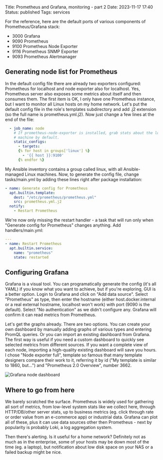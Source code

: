 Title: Prometheus and Grafana, monitoring - part 2
Date: 2023-11-17 17:40
Status: published
Tags: services

For the reference, here are the default ports of various components of Prometheus/Grafana stack:

- 3000  Grafana
- 9090  Prometheus
- 9100  Prometheus Node Exporter
- 9116  Prometheus SNMP Exporter
- 9093  Prometheus Alertmanager


## Generating node list for Prometheus

In the default config file there are already two exporters configured: Prometheus for localhost and node exporter also for localhost. Yes, Prometheus server also exposes some metrics about itself and then consumes them. The first item is OK, I only have one Prometheus instance, but I want to monitor all Linux hosts on my home network. Let's put the default config file in the role's templates subdirectory and add .j2 extension (so the full name is prometheus.yml.j2). Now just change a few lines at the end of the file:

```yaml
  - job_name: node
    # If prometheus-node-exporter is installed, grab stats about the local
    # machine by default.
    static_configs:
      - targets:
      {% for host in groups['linux'] %}
        - '{{ host }}:9100'
      {% endfor %}
```

My Ansible inventory contains a group called linux, with all Ansible-managed Linux machines. Now, to generate the config file, change tasks/main.yml by adding these lines right after package installation:

```yaml
- name: Generate config for Prometheus
  apt.builtin.template:
    dest: "/etc/prometheus/prometheus.yml"
    src: prometheus.yml.j2
  notify:
    - Restart Prometheus
```

We're now only missing the restart handler - a task that will run only when "Generate config for Prometheus" changes anything. Add handlers/main.yml:

```yaml
---
- name: Restart Prometheus
  apt.builtin.service:
    name: "prometheus"
    state: restarted
```

## Configuring Grafana

Grafana is a visual tool. You can programatically generate the config (it's all YAML) if you know what you want to achieve, but if you're exploring, GUI is a better option. Login to Grafana and click on "Add data source". Select "Prometheus" as type, then enter the hostname (either host.docker.internal or a real external hostname, localhost won't work) with port (9090 is the default). Select "No authentication" as we didn't configure any. Grafana will confirm it can read metrics from Prometheus.

Let's get the graphs already. There are two options. You can create your own dashboard by manually adding graphs of various types and entering PromQL queries. Or you can import an existing dashboard from Grafana. The first way is useful if you need a custom dashboard to quickly see selected metrics from different sources. If you want a complete view of each node, importing a high-quality existing dashboard will save you hours. I chose "Node exporter full", template so famous that many template designers compare their work to it, referring it by id ("My template is similar to 1860, but...") and "Prometheus 2.0 Overview", number 3662.

![Grafana node dashboard]({static}/images/grafana-node.png)

## Where to go from here

We barely scratched the surface. Prometheus is widely used for gathering all sort of metrics, from low-level system stats like we collect here, through HTTP/DB/other server stats, up to business metrics (eg. click through rate or order value from an e-commerce app) or industrial data. Grafana can plot all of these, plus it can use data sources other then Prometheus - next by popularity is probably Loki, a log aggregation system.

Then there's alerting. Is it useful for a home network? Definitely not as much as in the enterprise, some of your hosts may be down most of the time (eg. a laptop), but notification about low disk space on your NAS or a failed backup might be nice.